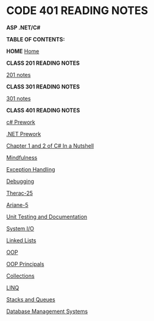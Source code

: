# CODE 401 READING NOTES

**ASP .NET/C#**


**TABLE OF CONTENTS:**


**HOME**
[Home](../index.md)


**CLASS 201 READING NOTES**

[201 notes](../201/twoohone.html)

**CLASS 301 READING NOTES**

[301 notes](../301/threeohone.html)




**CLASS 401 READING NOTES**

[c# Prework](../401/csharp-prework.md)


[.NET Prework](../401/net-prework.md)


[Chapter 1 and 2 of C# In a Nutshell](../401/chapter1and2.md)


[Mindfulness](../401/mindfulness.md)

[Exception Handling](../401/exceptionHandling.md)

[Debugging](../401/debugging.md)

[Therac-25](../401/therac.md)

[Ariane-5](../401/ariane.md)

[Unit Testing and Documentation](../401/unitTesting.md)

[System I/O](../401/systemIO.md)

[Linked Lists](../401/linkedLists.md)

[OOP](../401/OOP.md)

[OOP Principals](../401/oopPrincipals.md)

[Collections](../401/collections.md)

[LINQ](../401/LINQ.md)

[Stacks and Queues](../401/stacks.md)

[Database Management Systems](../401/database.md)